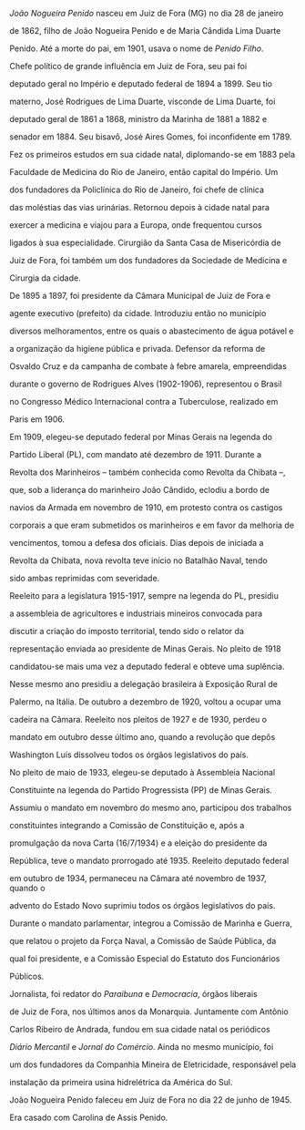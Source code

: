 

*João Nogueira Penido* nasceu em Juiz de Fora (MG) no dia 28 de janeiro

de 1862, filho de João Nogueira Penido e de Maria Cândida Lima Duarte

Penido. Até a morte do pai, em 1901, usava o nome de *Penido Filho*.

Chefe político de grande influência em Juiz de Fora, seu pai foi

deputado geral no Império e deputado federal de 1894 a 1899. Seu tio

materno, José Rodrigues de Lima Duarte, visconde de Lima Duarte, foi

deputado geral de 1861 a 1868, ministro da Marinha de 1881 a 1882 e

senador em 1884. Seu bisavô, José Aires Gomes, foi inconfidente em 1789.



Fez os primeiros estudos em sua cidade natal, diplomando-se em 1883 pela

Faculdade de Medicina do Rio de Janeiro, então capital do Império. Um

dos fundadores da Policlínica do Rio de Janeiro, foi chefe de clínica

das moléstias das vias urinárias. Retornou depois à cidade natal para

exercer a medicina e viajou para a Europa, onde frequentou cursos

ligados à sua especialidade. Cirurgião da Santa Casa de Misericórdia de

Juiz de Fora, foi também um dos fundadores da Sociedade de Medicina e

Cirurgia da cidade.



De 1895 a 1897, foi presidente da Câmara Municipal de Juiz de Fora e

agente executivo (prefeito) da cidade. Introduziu então no município

diversos melhoramentos, entre os quais o abastecimento de água potável e

a organização da higiene pública e privada. Defensor da reforma de

Osvaldo Cruz e da campanha de combate à febre amarela, empreendidas

durante o governo de Rodrigues Alves (1902-1906), representou o Brasil

no Congresso Médico Internacional contra a Tuberculose, realizado em

Paris em 1906.



Em 1909, elegeu-se deputado federal por Minas Gerais na legenda do

Partido Liberal (PL), com mandato até dezembro de 1911. Durante a

Revolta dos Marinheiros – também conhecida como Revolta da Chibata –,

que, sob a liderança do marinheiro João Cândido, eclodiu a bordo de

navios da Armada em novembro de 1910, em protesto contra os castigos

corporais a que eram submetidos os marinheiros e em favor da melhoria de

vencimentos, tomou a defesa dos oficiais. Dias depois de iniciada a

Revolta da Chibata, nova revolta teve início no Batalhão Naval, tendo

sido ambas reprimidas com severidade.



Reeleito para a legislatura 1915-1917, sempre na legenda do PL, presidiu

a assembleia de agricultores e industriais mineiros convocada para

discutir a criação do imposto territorial, tendo sido o relator da

representação enviada ao presidente de Minas Gerais. No pleito de 1918

candidatou-se mais uma vez a deputado federal e obteve uma suplência.

Nesse mesmo ano presidiu a delegação brasileira à Exposição Rural de

Palermo, na Itália. De outubro a dezembro de 1920, voltou a ocupar uma

cadeira na Câmara. Reeleito nos pleitos de 1927 e de 1930, perdeu o

mandato em outubro desse último ano, quando a revolução que depôs

Washington Luís dissolveu todos os órgãos legislativos do país.



No pleito de maio de 1933, elegeu-se deputado à Assembleia Nacional

Constituinte na legenda do Partido Progressista (PP) de Minas Gerais.

Assumiu o mandato em novembro do mesmo ano, participou dos trabalhos

constituintes integrando a Comissão de Constituição e, após a

promulgação da nova Carta (16/7/1934) e a eleição do presidente da

República, teve o mandato prorrogado até 1935. Reeleito deputado federal

em outubro de 1934, permaneceu na Câmara até novembro de 1937, quando o

advento do Estado Novo suprimiu todos os órgãos legislativos do país.

Durante o mandato parlamentar, integrou a Comissão de Marinha e Guerra,

que relatou o projeto da Força Naval, a Comissão de Saúde Pública, da

qual foi presidente, e a Comissão Especial do Estatuto dos Funcionários

Públicos.



Jornalista, foi redator do *Paraibuna* e *Democracia*, órgãos liberais

de Juiz de Fora, nos últimos anos da Monarquia. Juntamente com Antônio

Carlos Ribeiro de Andrada, fundou em sua cidade natal os periódicos

*Diário Mercantil* e *Jornal do Comércio*. Ainda no mesmo município, foi

um dos fundadores da Companhia Mineira de Eletricidade, responsável pela

instalação da primeira usina hidrelétrica da América do Sul.



João Nogueira Penido faleceu em Juiz de Fora no dia 22 de junho de 1945.



Era casado com Carolina de Assis Penido.



